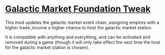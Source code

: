 # [Galactic Market Foundation Tweak](https://steamcommunity.com/sharedfiles/filedetails/?id=1868834704)
This mod updates the galactic market event chain, assigning empires with a higher trade_income a higher chance to host the galactic market station.

It is compatible with anything and everything, and can be activated and removed during a game (though it will only take effect the next time the host for the galactic market station is chosen).